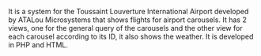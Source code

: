 It is a system for the Toussaint Louverture International Airport developed by ATALou Microsystems that shows flights for airport carousels.
It has 2 views, one for the general query of the carousels and the other view for each carousel according to its ID, it also shows the weather.
It is developed in PHP and HTML.